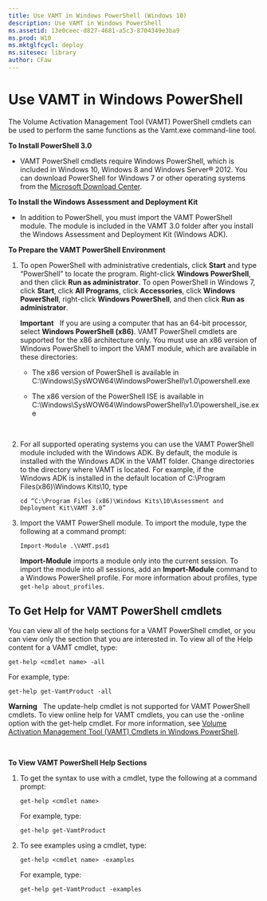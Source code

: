 ```yaml
---
title: Use VAMT in Windows PowerShell (Windows 10)
description: Use VAMT in Windows PowerShell
ms.assetid: 13e0ceec-d827-4681-a5c3-8704349e3ba9
ms.prod: W10
ms.mktglfcycl: deploy
ms.sitesec: library
author: CFaw
---
```


# Use VAMT in Windows PowerShell


The Volume Activation Management Tool (VAMT) PowerShell cmdlets can be used to perform the same functions as the Vamt.exe command-line tool.

**To Install PowerShell 3.0**

-   VAMT PowerShell cmdlets require Windows PowerShell, which is included in Windows 10, Windows 8 and Windows Server® 2012. You can download PowerShell for Windows 7 or other operating systems from the [Microsoft Download Center](http://go.microsoft.com/fwlink/p/?LinkId=218356).

**To Install the Windows Assessment and Deployment Kit**

-   In addition to PowerShell, you must import the VAMT PowerShell module. The module is included in the VAMT 3.0 folder after you install the Windows Assessment and Deployment Kit (Windows ADK).

**To Prepare the VAMT PowerShell Environment**

1.  To open PowerShell with administrative credentials, click **Start** and type “PowerShell” to locate the program. Right-click **Windows PowerShell**, and then click **Run as administrator**. To open PowerShell in Windows 7, click **Start**, click **All Programs**, click **Accessories**, click **Windows PowerShell**, right-click **Windows PowerShell**, and then click **Run as administrator**.

    **Important**  
    If you are using a computer that has an 64-bit processor, select **Windows PowerShell (x86)**. VAMT PowerShell cmdlets are supported for the x86 architecture only. You must use an x86 version of Windows PowerShell to import the VAMT module, which are available in these directories:

    -   The x86 version of PowerShell is available in C:\\Windows\\SysWOW64\\WindowsPowerShell\\v1.0\\powershell.exe

    -   The x86 version of the PowerShell ISE is available in C:\\Windows\\SysWOW64\\WindowsPowerShell\\v1.0\\powershell\_ise.exe

     

2.  For all supported operating systems you can use the VAMT PowerShell module included with the Windows ADK. By default, the module is installed with the Windows ADK in the VAMT folder. Change directories to the directory where VAMT is located. For example, if the Windows ADK is installed in the default location of C:\\Program Files(x86)\\Windows Kits\\10, type

    ``` syntax
    cd “C:\Program Files (x86)\Windows Kits\10\Assessment and Deployment Kit\VAMT 3.0”
    ```

3.  Import the VAMT PowerShell module. To import the module, type the following at a command prompt:

    ``` syntax
    Import-Module .\VAMT.psd1
    ```

    **Import-Module** imports a module only into the current session. To import the module into all sessions, add an **Import-Module** command to a Windows PowerShell profile. For more information about profiles, type `get-help about_profiles`.

## To Get Help for VAMT PowerShell cmdlets


You can view all of the help sections for a VAMT PowerShell cmdlet, or you can view only the section that you are interested in. To view all of the Help content for a VAMT cmdlet, type:

``` syntax
get-help <cmdlet name> -all
```

For example, type:

``` syntax
get-help get-VamtProduct -all
```

**Warning**  
The update-help cmdlet is not supported for VAMT PowerShell cmdlets. To view online help for VAMT cmdlets, you can use the -online option with the get-help cmdlet. For more information, see [Volume Activation Management Tool (VAMT) Cmdlets in Windows PowerShell](http://go.microsoft.com/fwlink/p/?LinkId=242278).

 

**To View VAMT PowerShell Help Sections**

1.  To get the syntax to use with a cmdlet, type the following at a command prompt:

    ``` syntax
    get-help <cmdlet name>
    ```

    For example, type:

    ``` syntax
    get-help get-VamtProduct 
    ```

2.  To see examples using a cmdlet, type:

    ``` syntax
    get-help <cmdlet name> -examples
    ```

    For example, type:

    ``` syntax
    get-help get-VamtProduct -examples
    ```

 

 





